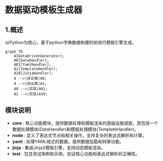 # 数据驱动模板生成器

## 1.概述

以Python为核心，基于python字典数据构建的树进行模板引擎生成。

```mermaid
graph TD
    A[DataDrivenGenerator];
    A0[DataHandler];
    A01[YamlHandler];
    A1[TemplateHandler];
    A10[JinjaHandler];
    A -->|协议类|A0;
    A -->|协议类|A1;
    A0 -->|实现|A01;
    A1 -->|实现|A10;

```

## 模块说明

- **core** : 核心功能模块，提供数据处理和模板渲染的基础设施调度，其包括一个数据处理模块(DataHandler)和模板处理模块(TemplateHandler)。
- **node** : 定义了表达式节点和相关操作，支持复杂的表达式解析和计算。
- **yaml** : 处理YAML格式的数据，提供数据加载和转换功能。
- **jinja** : 集成Jinja2模板引擎，支持动态模板渲染。
- **test** : 包含测试用例和示例，验证核心功能和表达式解析的正确性。
